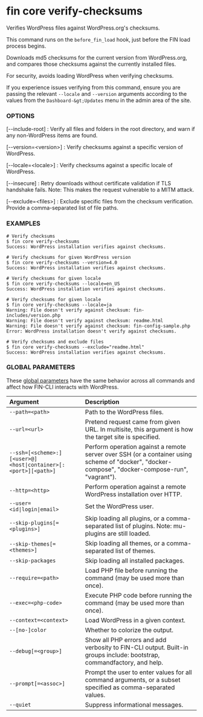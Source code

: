 # fin core verify-checksums

Verifies WordPress files against WordPress.org's checksums.

This command runs on the `before_fin_load` hook, just before the FIN load process begins.

Downloads md5 checksums for the current version from WordPress.org, and compares those checksums against the currently installed files.

For security, avoids loading WordPress when verifying checksums.

If you experience issues verifying from this command, ensure you are passing the relevant `--locale` and `--version` arguments according to the values from the `Dashboard-&gt;Updates` menu in the admin area of the site.

### OPTIONS

[\--include-root]
: Verify all files and folders in the root directory, and warn if any non-WordPress items are found.

[\--version=&lt;version&gt;]
: Verify checksums against a specific version of WordPress.

[\--locale=&lt;locale&gt;]
: Verify checksums against a specific locale of WordPress.

[\--insecure]
: Retry downloads without certificate validation if TLS handshake fails. Note: This makes the request vulnerable to a MITM attack.

[\--exclude=&lt;files&gt;]
: Exclude specific files from the checksum verification. Provide a comma-separated list of file paths.

### EXAMPLES

    # Verify checksums
    $ fin core verify-checksums
    Success: WordPress installation verifies against checksums.

    # Verify checksums for given WordPress version
    $ fin core verify-checksums --version=4.0
    Success: WordPress installation verifies against checksums.

    # Verify checksums for given locale
    $ fin core verify-checksums --locale=en_US
    Success: WordPress installation verifies against checksums.

    # Verify checksums for given locale
    $ fin core verify-checksums --locale=ja
    Warning: File doesn't verify against checksum: fin-includes/version.php
    Warning: File doesn't verify against checksum: readme.html
    Warning: File doesn't verify against checksum: fin-config-sample.php
    Error: WordPress installation doesn't verify against checksums.

    # Verify checksums and exclude files
    $ fin core verify-checksums --exclude="readme.html"
    Success: WordPress installation verifies against checksums.

### GLOBAL PARAMETERS

These [global parameters](https://make.wordpress.org/cli/handbook/config/) have the same behavior across all commands and affect how FIN-CLI interacts with WordPress.

| **Argument**    | **Description**              |
|:----------------|:-----------------------------|
| `--path=<path>` | Path to the WordPress files. |
| `--url=<url>` | Pretend request came from given URL. In multisite, this argument is how the target site is specified. |
| `--ssh=[<scheme>:][<user>@]<host\|container>[:<port>][<path>]` | Perform operation against a remote server over SSH (or a container using scheme of "docker", "docker-compose", "docker-compose-run", "vagrant"). |
| `--http=<http>` | Perform operation against a remote WordPress installation over HTTP. |
| `--user=<id\|login\|email>` | Set the WordPress user. |
| `--skip-plugins[=<plugins>]` | Skip loading all plugins, or a comma-separated list of plugins. Note: mu-plugins are still loaded. |
| `--skip-themes[=<themes>]` | Skip loading all themes, or a comma-separated list of themes. |
| `--skip-packages` | Skip loading all installed packages. |
| `--require=<path>` | Load PHP file before running the command (may be used more than once). |
| `--exec=<php-code>` | Execute PHP code before running the command (may be used more than once). |
| `--context=<context>` | Load WordPress in a given context. |
| `--[no-]color` | Whether to colorize the output. |
| `--debug[=<group>]` | Show all PHP errors and add verbosity to FIN-CLI output. Built-in groups include: bootstrap, commandfactory, and help. |
| `--prompt[=<assoc>]` | Prompt the user to enter values for all command arguments, or a subset specified as comma-separated values. |
| `--quiet` | Suppress informational messages. |
